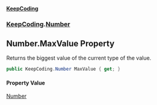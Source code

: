 #### [KeepCoding](index.md 'index')
### [KeepCoding](KeepCoding.md 'KeepCoding').[Number](Number.md 'KeepCoding.Number')
## Number.MaxValue Property
Returns the biggest value of the current type of the value.  
```csharp
public KeepCoding.Number MaxValue { get; }
```
#### Property Value
[Number](Number.md 'KeepCoding.Number')
